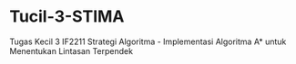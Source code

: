 # Tucil-3-STIMA
Tugas Kecil 3 IF2211 Strategi Algoritma - Implementasi Algoritma A* untuk Menentukan Lintasan Terpendek
